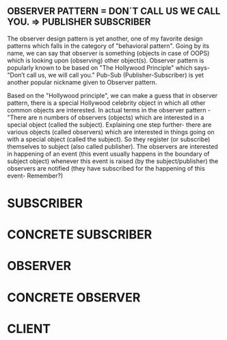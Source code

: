 ## OBSERVER PATTERN = DON´T CALL US WE CALL YOU. => PUBLISHER SUBSCRIBER

The observer design pattern is yet another, one of my favorite design patterns which falls in the category of "behavioral pattern". Going by its name, we can say that observer is something (objects in case of OOPS) which is looking upon (observing) other object(s). Observer pattern is popularly known to be based on "The Hollywood Principle" which says- "Don’t call us, we will call you." Pub-Sub (Publisher-Subscriber) is yet another popular nickname given to Observer pattern.

Based on the "Hollywood principle", we can make a guess that in observer pattern, there is a special Hollywood celebrity object in which all other common objects are interested. In actual terms in the observer pattern - "There are n numbers of observers (objects) which are interested in a special object (called the subject). Explaining one step further- there are various objects (called observers) which are interested in things going on with a special object (called the subject). So they register (or subscribe) themselves to subject (also called publisher). The observers are interested in happening of an event (this event usually happens in the boundary of subject object) whenever this event is raised (by the subject/publisher) the observers are notified (they have subscribed for the happening of this event- Remember?)

# SUBSCRIBER
# CONCRETE SUBSCRIBER
# OBSERVER
# CONCRETE OBSERVER
# CLIENT
